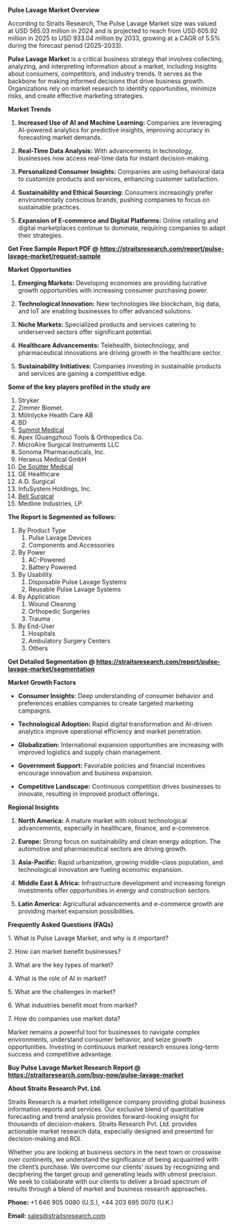 <p><strong>Pulse Lavage Market Overview</strong></p>
<p>According to Straits Research, The Pulse Lavage Market size was valued at USD 565.03 million in 2024 and is projected to reach from USD 605.92 million in 2025 to USD 933.04 million by 2033, growing at a CAGR of 5.5% during the forecast period (2025-2033).</p>
<p><strong>Pulse Lavage Market</strong> is a critical business strategy that involves collecting, analyzing, and interpreting information about a market, including insights about consumers, competitors, and industry trends. It serves as the backbone for making informed decisions that drive business growth. Organizations rely on market research to identify opportunities, minimize risks, and create effective marketing strategies.</p>
<p><strong>Market Trends</strong></p>
<ol>
<li>
<p><strong>Increased Use of AI and Machine Learning:</strong> Companies are leveraging AI-powered analytics for predictive insights, improving accuracy in forecasting market demands.</p>
</li>
<li>
<p><strong>Real-Time Data Analysis:</strong> With advancements in technology, businesses now access real-time data for instant decision-making.</p>
</li>
<li>
<p><strong>Personalized Consumer Insights:</strong> Companies are using behavioral data to customize products and services, enhancing customer satisfaction.</p>
</li>
<li>
<p><strong>Sustainability and Ethical Sourcing:</strong> Consumers increasingly prefer environmentally conscious brands, pushing companies to focus on sustainable practices.</p>
</li>
<li>
<p><strong>Expansion of E-commerce and Digital Platforms:</strong> Online retailing and digital marketplaces continue to dominate, requiring companies to adapt their strategies.</p>
</li>
</ol>
<p><strong>Get Free Sample Report PDF @ <a href=https://straitsresearch.com/report/pulse-lavage-market/request-sample>https://straitsresearch.com/report/pulse-lavage-market/request-sample</a></strong></p>
<p><strong>Market Opportunities</strong></p>
<ol>
<li>
<p><strong>Emerging Markets:</strong> Developing economies are providing lucrative growth opportunities with increasing consumer purchasing power.</p>
</li>
<li>
<p><strong>Technological Innovation:</strong> New technologies like blockchain, big data, and IoT are enabling businesses to offer advanced solutions.</p>
</li>
<li>
<p><strong>Niche Markets:</strong> Specialized products and services catering to underserved sectors offer significant potential.</p>
</li>
<li>
<p><strong>Healthcare Advancements:</strong> Telehealth, biotechnology, and pharmaceutical innovations are driving growth in the healthcare sector.</p>
</li>
<li>
<p><strong>Sustainability Initiatives:</strong> Companies investing in sustainable products and services are gaining a competitive edge.</p>
</li>
</ol>
<div>
<div><strong>Some of the key players profiled in the study are</strong></div>
</div>
<p><ol>
<li>Stryker</li>
<li>Zimmer Biomet.</li>
<li>M&ouml;lnlycke Health Care AB</li>
<li>BD</li>
<li><a href=""https://summit-medical.com/"" target=""_blank"" rel=""noopener"">Summit Medical</a></li>
<li>Apex (Guangzhou) Tools &amp; Orthopedics Co.</li>
<li>MicroAire Surgical Instruments LLC</li>
<li>Sonoma Pharmaceuticals, Inc.</li>
<li>Heraeus Medical GmbH</li>
<li><a href=""https://www.de-soutter.com/"" target=""_blank"" rel=""noopener"">De Soutter Medical</a></li>
<li>GE Healthcare</li>
<li>A.D. Surgical</li>
<li>InfuSystem Holdings, Inc.</li>
<li><a href=""https://www.bellsurgical.com/"" target=""_blank"" rel=""noopener"">Bell Surgical</a></li>
<li>Medline Industries, LP.</li>
</ol></p>
<p><strong>The Report is Segmented as follows:</strong></p>
<p><ol>
<li>By Product Type
<ol>
<li>Pulse Lavage Devices</li>
<li>Components and Accessories</li>
</ol>
</li>
<li>By Power
<ol>
<li>AC-Powered</li>
<li>Battery Powered</li>
</ol>
</li>
<li>By Usability
<ol>
<li>Disposable Pulse Lavage Systems</li>
<li>Reusable Pulse Lavage Systems</li>
</ol>
</li>
<li>By Application
<ol>
<li>Wound Cleaning</li>
<li>Orthopedic Surgeries</li>
<li>Trauma</li>
</ol>
</li>
<li>By End-User
<ol>
<li>Hospitals</li>
<li>Ambulatory Surgery Centers</li>
<li>Others</li>
</ol>
</li>
</ol></p>
<p><strong>Get Detailed Segmentation @ <a href=https://straitsresearch.com/report/pulse-lavage-market/segmentation>https://straitsresearch.com/report/pulse-lavage-market/segmentation</a></strong></p>
<p><strong>Market Growth Factors</strong></p>
<ul>
<li>
<p><strong>Consumer Insights:</strong> Deep understanding of consumer behavior and preferences enables companies to create targeted marketing campaigns.</p>
</li>
<li>
<p><strong>Technological Adoption:</strong> Rapid digital transformation and AI-driven analytics improve operational efficiency and market penetration.</p>
</li>
<li>
<p><strong>Globalization:</strong> International expansion opportunities are increasing with improved logistics and supply chain management.</p>
</li>
<li>
<p><strong>Government Support:</strong> Favorable policies and financial incentives encourage innovation and business expansion.</p>
</li>
<li>
<p><strong>Competitive Landscape:</strong> Continuous competition drives businesses to innovate, resulting in improved product offerings.</p>
</li>
</ul>
<p><strong>Regional Insights</strong></p>
<ol>
<li>
<p><strong>North America:</strong> A mature market with robust technological advancements, especially in healthcare, finance, and e-commerce.</p>
</li>
<li>
<p><strong>Europe:</strong> Strong focus on sustainability and clean energy adoption. The automotive and pharmaceutical sectors are driving growth.</p>
</li>
<li>
<p><strong>Asia-Pacific:</strong> Rapid urbanization, growing middle-class population, and technological innovation are fueling economic expansion.</p>
</li>
<li>
<p><strong>Middle East &amp; Africa:</strong> Infrastructure development and increasing foreign investments offer opportunities in energy and construction sectors.</p>
</li>
<li>
<p><strong>Latin America:</strong> Agricultural advancements and e-commerce growth are providing market expansion possibilities.</p>
</li>
</ol>
<p><strong>Frequently Asked Questions (FAQs)</strong></p>
<p>1. What is Pulse Lavage Market, and why is it important?</p>
<p>2. How can market benefit businesses?</p>
<p>3. What are the key types of market?</p>
<p>4. What is the role of AI in market?</p>
<p>5. What are the challenges in market?</p>
<p>6. What industries benefit most from market?</p>
<p>7. How do companies use market data?</p>
<p>Market remains a powerful tool for businesses to navigate complex environments, understand consumer behavior, and seize growth opportunities. Investing in continuous market research ensures long-term success and competitive advantage.</p>
<p><strong>Buy Pulse Lavage Market Research Report @ <a href=https://straitsresearch.com/buy-now/pulse-lavage-market>https://straitsresearch.com/buy-now/pulse-lavage-market</a></strong></p>
<p><strong>About Straits Research Pvt. Ltd.</strong></p>
<p>Straits Research is a market intelligence company providing global business information reports and services. Our exclusive blend of quantitative forecasting and trend analysis provides forward-looking insight for thousands of decision-makers. Straits Research Pvt. Ltd. provides actionable market research data, especially designed and presented for decision-making and ROI.</p>
<p>Whether you are looking at business sectors in the next town or crosswise over continents, we understand the significance of being acquainted with the client&rsquo;s purchase. We overcome our clients&rsquo; issues by recognizing and deciphering the target group and generating leads with utmost precision. We seek to collaborate with our clients to deliver a broad spectrum of results through a blend of market and business research approaches.</p>
<p><strong>Phone:</strong> +1 646 905 0080 (U.S.), +44 203 695 0070 (U.K.)</p>
<p><strong>Email:</strong> <u><a href=mailto:sales@straitsresearch.com>sales@straitsresearch.com</a></u></p>
